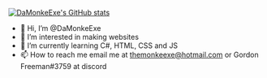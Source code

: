 [![DaMonkeExe's GitHub stats](https://github-readme-stats.vercel.app/api?username=DaMonkeExe)](https://github.com/anuraghazra/github-readme-stats)

- 👋 Hi, I’m @DaMonkeExe
- 👀 I’m interested in making websites
- 🌱 I’m currently learning C#, HTML, CSS and JS
- 📫 How to reach me email me at themonkeexe@hotmail.com or Gordon Freeman#3759 at discord
